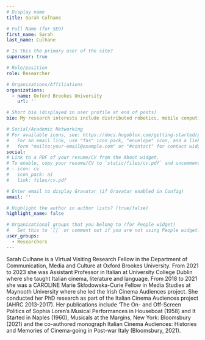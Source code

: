 ```yaml
---
# Display name
title: Sarah Culhane

# Full Name (for SEO)
first_name: Sarah
last_name: Culhane

# Is this the primary user of the site?
superuser: true

# Role/position
role: Researcher

# Organizations/Affiliations
organizations:
  - name: Oxford Brookes University
    url: ''

# Short bio (displayed in user profile at end of posts)
bio: My research interests include distributed robotics, mobile computing and programmable matter.

# Social/Academic Networking
# For available icons, see: https://docs.hugoblox.com/getting-started/page-builder/#icons
#   For an email link, use "fas" icon pack, "envelope" icon, and a link in the
#   form "mailto:your-email@example.com" or "#contact" for contact widget.
social:
# Link to a PDF of your resume/CV from the About widget.
# To enable, copy your resume/CV to `static/files/cv.pdf` and uncomment the lines below.
# - icon: cv
#   icon_pack: ai
#   link: files/cv.pdf

# Enter email to display Gravatar (if Gravatar enabled in Config)
email: ''

# Highlight the author in author lists? (true/false)
highlight_name: false

# Organizational groups that you belong to (for People widget)
#   Set this to `[]` or comment out if you are not using People widget.
user_groups:
  - Researchers
---
```


Sarah Culhane is a Virtual Visiting Research Fellow in the Department of Communication, Media and Culture at Oxford Brookes University. From 2021 to 2023 she was Assistant Professor in Italian at University College Dublin where she taught Italian cinema, literature and language. From 2018 to 2021 she was a CAROLINE Marie Skłodowska-Curie Fellow in Media Studies at Maynooth University where she led the Irish Cinema Audiences project. She conducted her PhD research as part of the Italian Cinema Audiences project (AHRC 2013-2017). Her publications include ‘The On- and Off-Screen Politics of Sophia Loren’s Musical Performances in Houseboat (1958) and It Started in Naples (1960), Musicals at the Margins, New York: Bloomsbury (2021) and the co-authored monograph Italian Cinema Audiences: Histories and Memories of Cinema-going in Post-war Italy (Bloomsbury, 2021).
